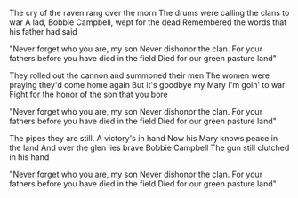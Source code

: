 The cry of the raven rang over the morn
The drums were calling the clans to war
A lad, Bobbie Campbell, wept for the dead
Remembered the words that his father had said

"Never forget who you are, my son
Never dishonor the clan.
For your fathers before you have died in the field
Died for our green pasture land"

They rolled out the cannon and summoned their men
The women were praying they'd come home again
But it's goodbye my Mary I'm goin' to war
Fight for the honor of the son that you bore

"Never forget who you are, my son
Never dishonor the clan.
For your fathers before you have died in the field
Died for our green pasture land"

The pipes they are still. A victory's in hand
Now his Mary knows peace in the land
And over the glen lies brave Bobbie Campbell
The gun still clutched in his hand

"Never forget who you are, my son
Never dishonor the clan.
For your fathers before you have died in the field
Died for our green pasture land"
